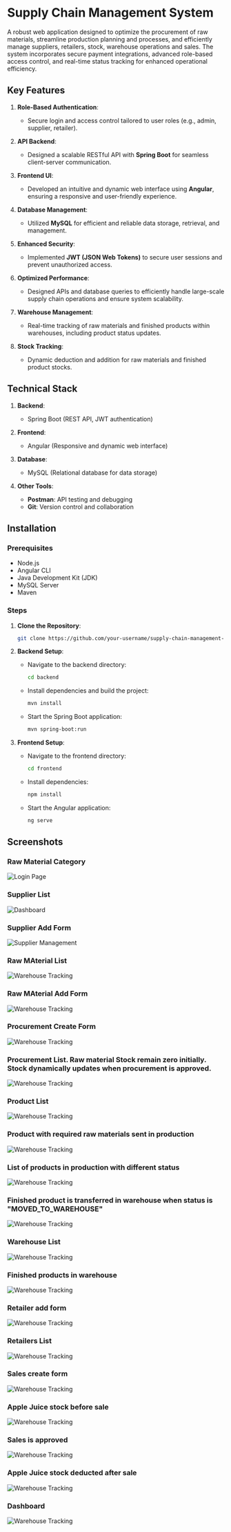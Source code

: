 # Supply Chain Management System

A robust web application designed to optimize the procurement of raw materials, streamline production planning and processes, and efficiently manage suppliers, retailers, stock, warehouse operations and sales. The system incorporates secure payment integrations, advanced role-based access control, and real-time status tracking for enhanced operational efficiency.

## Key Features

1. **Role-Based Authentication**:
   - Secure login and access control tailored to user roles (e.g., admin, supplier, retailer).

2. **API Backend**:
   - Designed a scalable RESTful API with **Spring Boot** for seamless client-server communication.

3. **Frontend UI**:
   - Developed an intuitive and dynamic web interface using **Angular**, ensuring a responsive and user-friendly experience.

4. **Database Management**:
   - Utilized **MySQL** for efficient and reliable data storage, retrieval, and management.

5. **Enhanced Security**:
   - Implemented **JWT (JSON Web Tokens)** to secure user sessions and prevent unauthorized access.

6. **Optimized Performance**:
   - Designed APIs and database queries to efficiently handle large-scale supply chain operations and ensure system scalability.

7. **Warehouse Management**:
   - Real-time tracking of raw materials and finished products within warehouses, including product status updates.

8. **Stock Tracking**:
   - Dynamic deduction and addition for raw materials and finished product stocks.


## Technical Stack

1. **Backend**:
   - Spring Boot (REST API, JWT authentication)

2. **Frontend**:
   - Angular (Responsive and dynamic web interface)

3. **Database**:
   - MySQL (Relational database for data storage)

4. **Other Tools**:
   - **Postman**: API testing and debugging
   - **Git**: Version control and collaboration

## Installation

### Prerequisites
- Node.js
- Angular CLI
- Java Development Kit (JDK)
- MySQL Server
- Maven

### Steps

1. **Clone the Repository**:
   ```bash
   git clone https://github.com/your-username/supply-chain-management-system.git
   ```

2. **Backend Setup**:
   - Navigate to the backend directory:
     ```bash
     cd backend
     ```
   - Install dependencies and build the project:
     ```bash
     mvn install
     ```
   - Start the Spring Boot application:
     ```bash
     mvn spring-boot:run
     ```

3. **Frontend Setup**:
   - Navigate to the frontend directory:
     ```bash
     cd frontend
     ```
   - Install dependencies:
     ```bash
     npm install
     ```
   - Start the Angular application:
     ```bash
     ng serve
     ```

## Screenshots

### Raw Material Category
![Login Page](screenshots/1_raw_mat_category.png)

### Supplier List
![Dashboard](screenshots/2_Supplier_List.PNG)

### Supplier Add Form
![Supplier Management](screenshots/3_Supplier_create.PNG)

### Raw MAterial List
![Warehouse Tracking](screenshots/4_raw_mat_list.png)

### Raw MAterial Add Form
![Warehouse Tracking](screenshots/5_raw_mat_create.png)

### Procurement Create Form
![Warehouse Tracking](screenshots/6_procurement_create.PNG)

### Procurement List. Raw material Stock remain zero initially. Stock dynamically updates when procurement is approved.
![Warehouse Tracking](screenshots/7_procurement_list.PNG)

### Product List
![Warehouse Tracking](screenshots/8_product_create_list.png)

### Product with required raw materials sent in production
![Warehouse Tracking](screenshots/9_product_send_production.png)

### List of products in production with different status
![Warehouse Tracking](screenshots/10.0_product_list_production.PNG)

### Finished product is transferred in warehouse when status is "MOVED_TO_WAREHOUSE"
![Warehouse Tracking](screenshots/10.1_finishedProduct_moved_to_warehouse.png)

### Warehouse List
![Warehouse Tracking](screenshots/11_warehouse_create_list.png)

### Finished products in warehouse
![Warehouse Tracking](screenshots/12_warehouse_view.PNG)

### Retailer add form
![Warehouse Tracking](screenshots/13_retailer_create.PNG)

### Retailers List
![Warehouse Tracking](screenshots/14_retailer_list.PNG)

### Sales create form
![Warehouse Tracking](screenshots/15_sales_create.PNG)

### Apple Juice stock before sale
![Warehouse Tracking](screenshots/16_apple_juice_stock_before_sale.PNG)

### Sales is approved
![Warehouse Tracking](screenshots/17_sales_status_approved.PNG)

### Apple Juice stock deducted after sale
![Warehouse Tracking](screenshots/18_apple_juice_stock_reduced_after_sale_approval.PNG)

### Dashboard
![Warehouse Tracking](screenshots/19_dashboard.PNG)





